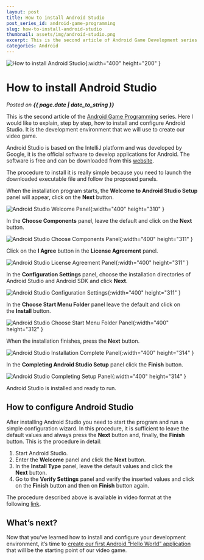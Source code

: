 ```yaml
---
layout: post
title: How to install Android Studio
post_series_id: android-game-programming
slug: how-to-install-android-studio
thumbnail: assets/img/android-studio.png
excerpt: This is the second article of Android Game Development series. Here I explain, step by step, how to install and configure Android Studio.
categories: Android
---
```


![How to install Android Studio](assets/img/android-studio.png){:width="400" height="200" }

# How to install Android Studio
_Posted on **{{ page.date | date_to_string }}**_

This is the second article of the [Android Game Programming](android-game-programming) series. Here I would like to explain, step by step, how to install and configure Android Studio. It is the development environment that we will use to create our video game.

Android Studio is based on the IntelliJ platform and was developed by Google, it is the official software to develop applications for Android. The software is free and can be downloaded from this [website](https://developer.android.com/sdk/index.html).

The procedure to install it is really simple because you need to launch the downloaded executable file and follow the proposed panels.

When the installation program starts, the **Welcome to Android Studio Setup** panel will appear, click on the **Next** button.

![Android Studio Welcome Panel](assets/img/AndroidStudioWelcome.png){:width="400" height="310" }

In the **Choose Components** panel, leave the default and click on the **Next** button.

![Android Studio Choose Components Panel](assets/img/AndroidStudioChooseComponents.png){:width="400" height="311" }

Click on the **I Agree** button in the **License Agreement** panel.

![Android Studio License Agreement Panel](assets/img/AndroidStudioLicenseAgreement.png){:width="400" height="311" }

In the **Configuration Settings** panel, choose the installation directories of Android Studio and Android SDK and click **Next**.

![Android Studio Configuration Settings](assets/img/AndroidStudioConfigurationSettings.png){:width="400" height="311" }

In the **Choose Start Menu Folder** panel leave the default and click on the **Install** button.

![Android Studio Choose Start Menu Folder Panel](assets/img/AndroidStudioChooseStartMenuFolder.png){:width="400" height="312" }

When the installation finishes, press the **Next** button.

![Android Studio Installation Complete Panel](assets/img/AndroidStudioInstallationComplete.png){:width="400" height="314" }

In the **Completing Android Studio Setup** panel click the **Finish** button.

![Android Studio Completing Setup Panel](assets/img/AndroidStudioCompletingSetup.png){:width="400" height="314" }

Android Studio is installed and ready to run.

## How to configure Android Studio

After installing Android Studio you need to start the program and run a simple configuration wizard. In this procedure, it is sufficient to leave the default values and always press the **Next** button and, finally, the **Finish** button. This is the procedure in detail:

1.  Start Android Studio.
2.  Enter the **Welcome** panel and click the **Next** button.
3.  In the **Install Type** panel, leave the default values and click the **Next** button.
4.  Go to the **Verify Settings** panel and verify the inserted values and click on the **Finish** button and then on **Finish** button again.

The procedure described above is available in video format at the following [link](https://developer.android.com/sdk/installing/index.html?pkg=studio).

## What’s next?

Now that you’ve learned how to install and configure your development environment, it’s time to [create our first Android “Hello World” application](how-to-create-an-android-application) that will be the starting point of our video game.